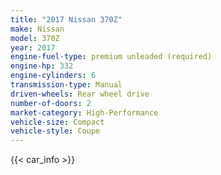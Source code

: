 ```yaml
---
title: "2017 Nissan 370Z"
make: Nissan
model: 370Z
year: 2017
engine-fuel-type: premium unleaded (required)
engine-hp: 332
engine-cylinders: 6
transmission-type: Manual
driven-wheels: Rear wheel drive
number-of-doors: 2
market-category: High-Performance
vehicle-size: Compact
vehicle-style: Coupe
---
```


{{< car_info >}}
